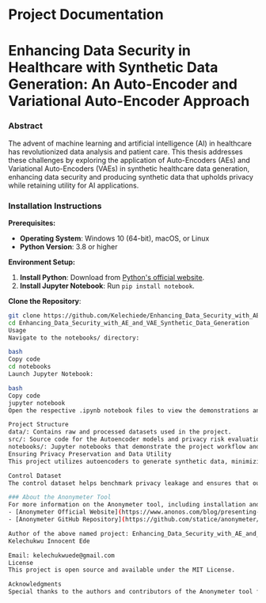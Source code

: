 # Project Documentation

# Enhancing Data Security in Healthcare with Synthetic Data Generation: An Auto-Encoder and Variational Auto-Encoder Approach

### Abstract
The advent of machine learning and artificial intelligence (AI) in healthcare has revolutionized data analysis and patient care. This thesis addresses these challenges by exploring the application of Auto-Encoders (AEs) and Variational Auto-Encoders (VAEs) in synthetic healthcare data generation, enhancing data security and producing synthetic data that upholds privacy while retaining utility for AI applications.

### Installation Instructions
**Prerequisites:**
- **Operating System**: Windows 10 (64-bit), macOS, or Linux
- **Python Version**: 3.8 or higher

**Environment Setup:**
1. **Install Python**: Download from [Python's official website](https://www.python.org/downloads/).
2. **Install Jupyter Notebook**: Run `pip install notebook`.

**Clone the Repository**:
```bash
git clone https://github.com/Kelechiede/Enhancing_Data_Security_with_AE_and_VAE_Synthetic_Data_Generation.git
cd Enhancing_Data_Security_with_AE_and_VAE_Synthetic_Data_Generation
Usage
Navigate to the notebooks/ directory:

bash
Copy code
cd notebooks
Launch Jupyter Notebook:

bash
Copy code
jupyter notebook
Open the respective .ipynb notebook files to view the demonstrations and analysis for each dataset.

Project Structure
data/: Contains raw and processed datasets used in the project.
src/: Source code for the Autoencoder models and privacy risk evaluations.
notebooks/: Jupyter notebooks that demonstrate the project workflow and results.
Ensuring Privacy Preservation and Data Utility
This project utilizes autoencoders to generate synthetic data, minimizing the risk of exposing original data entries. Our methodology ensures that the synthetic data maintains utility for downstream tasks while significantly reducing privacy risks.

Control Dataset
The control dataset helps benchmark privacy leakage and ensures that our evaluations accurately reflect the privacy-preserving capabilities of our synthetic data generation methods.

### About the Anonymeter Tool
For more information on the Anonymeter tool, including installation and usage, please visit the authors and owners website and github page via the links below:
- [Anonymeter Official Website](https://www.anonos.com/blog/presenting-anonymeter-the-tool-for-assessing-privacy-risks-in-synthetic-datasets)
- [Anonymeter GitHub Repository](https://github.com/statice/anonymeter/commits?author=MatteoGiomi)

Author of the above named project: Enhancing_Data_Security_with_AE_and_VAE_Synthetic_Data_Generation
Kelechukwu Innocent Ede

Email: kelechukwuede@gmail.com
License
This project is open source and available under the MIT License.

Acknowledgments
Special thanks to the authors and contributors of the Anonymeter tool for their open-source contributions to privacy technology.
